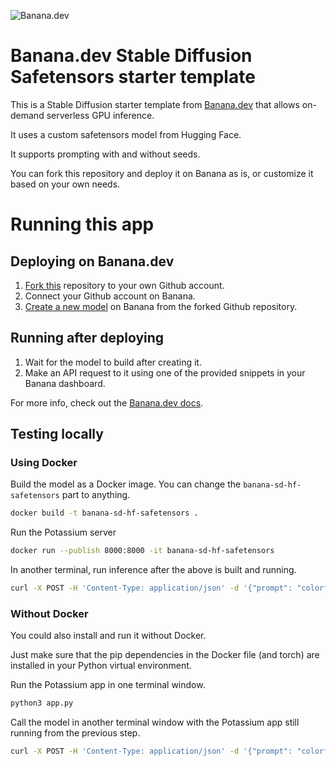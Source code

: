 ![](https://www.banana.dev/lib_zOkYpJoyYVcAamDf/x2p804nk9qvjb1vg.svg?w=340 "Banana.dev")

# Banana.dev Stable Diffusion Safetensors starter template

This is a Stable Diffusion starter template from [Banana.dev](https://www.banana.dev) that allows on-demand serverless GPU inference.

It uses a custom safetensors model from Hugging Face.

It supports prompting with and without seeds.

You can fork this repository and deploy it on Banana as is, or customize it based on your own needs.

# Running this app

## Deploying on Banana.dev

1. [Fork this](https://github.com/bananaml/demo-sd-hf-safetensors/fork) repository to your own Github account.
2. Connect your Github account on Banana.
3. [Create a new model](https://app.banana.dev/deploy) on Banana from the forked Github repository.

## Running after deploying

1. Wait for the model to build after creating it.
2. Make an API request to it using one of the provided snippets in your Banana dashboard.

For more info, check out the [Banana.dev docs](https://docs.banana.dev/banana-docs/).

## Testing locally

### Using Docker

Build the model as a Docker image. You can change the `banana-sd-hf-safetensors` part to anything.

```sh
docker build -t banana-sd-hf-safetensors .
```

Run the Potassium server

```sh
docker run --publish 8000:8000 -it banana-sd-hf-safetensors
```

In another terminal, run inference after the above is built and running.

```sh
curl -X POST -H 'Content-Type: application/json' -d '{"prompt": "colorful, 1girl, high angle, software developer protagonist, hacker, ((computer screen)), matrix, ((keyboard)), glow, light particles, wallpaper, chromatic aberration"}' http://localhost:8000
```

### Without Docker

You could also install and run it without Docker.

Just make sure that the pip dependencies in the Docker file (and torch) are installed in your Python virtual environment.

Run the Potassium app in one terminal window.

```sh
python3 app.py
```

Call the model in another terminal window with the Potassium app still running from the previous step.

```sh
curl -X POST -H 'Content-Type: application/json' -d '{"prompt": "colorful, 1girl, high angle, software developer protagonist, hacker, ((computer screen)), matrix, ((keyboard)), glow, light particles, wallpaper, chromatic aberration"}' http://localhost:8000
```
